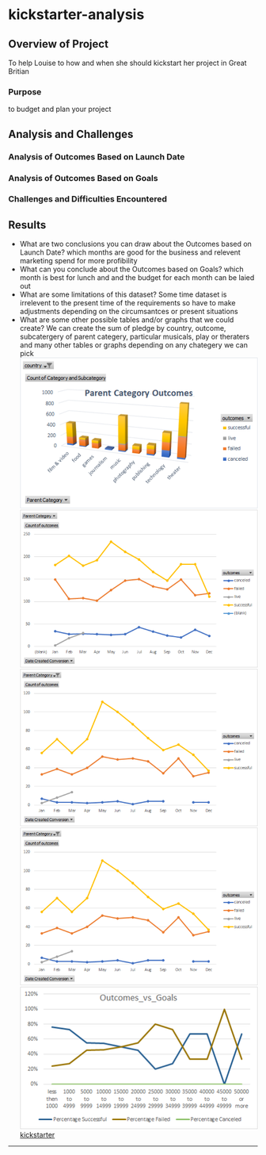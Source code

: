 # kickstarter-analysis
## Overview of Project
To help Louise to how and when she should kickstart her project in Great Britian
### Purpose
to budget and plan your project 
## Analysis and Challenges

### Analysis of Outcomes Based on Launch Date

### Analysis of Outcomes Based on Goals

### Challenges and Difficulties Encountered

## Results

- What are two conclusions you can draw about the Outcomes based on Launch Date?
which months are good for the business and relevent marketing spend for more profibility 
- What can you conclude about the Outcomes based on Goals?
which month is best for lunch and and the budget for each month can be laied out 
- What are some limitations of this dataset?
Some time dataset is irrelevent to the present time of the requirements so have to make adjustments depending on the circumsantces or present situations
- What are some other possible tables and/or graphs that we could create?
We can create the sum of pledge by country, outcome, subcatergery of parent categery, particular musicals, play or theraters and many other tables or graphs depending on any chategery we can pick
![parent category](https://github.com/Harpritkc/kickstarter-analysis/blob/main/Parent%20Category.png)
![line Chart](https://github.com/Harpritkc/kickstarter-analysis/blob/main/Line%20chart%20based%20on%20lunched%20date.png)
![launch date for theater](https://github.com/Harpritkc/kickstarter-analysis/blob/main/launch%20date%20for%20theater.png)
![Theater_Outcomes_vs_Launch](https://github.com/Harpritkc/kickstarter-analysis/blob/main/launch%20date%20for%20theater.png)
![Outcomes_vs_Goals](https://github.com/Harpritkc/kickstarter-analysis/blob/main/outcomes_vs_goals.png)
[kickstarter](https://github.com/Harpritkc/kickstarter-analysis/upload/main)
------
